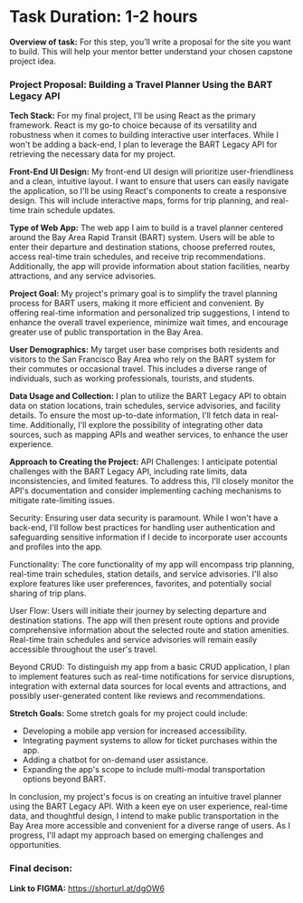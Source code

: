 # Task Duration: 1-2 hours

**Overview of task:**
For this step, you’ll write a proposal for the site you want to build. This will help your mentor better understand your chosen capstone project idea.

### Project Proposal: Building a Travel Planner Using the BART Legacy API

**Tech Stack:**
For my final project, I'll be using React as the primary framework. React is my go-to choice because of its versatility and robustness when it comes to building interactive user interfaces. While I won't be adding a back-end, I plan to leverage the BART Legacy API for retrieving the necessary data for my project.

**Front-End UI Design:**
My front-end UI design will prioritize user-friendliness and a clean, intuitive layout. I want to ensure that users can easily navigate the application, so I'll be using React's components to create a responsive design. This will include interactive maps, forms for trip planning, and real-time train schedule updates.

**Type of Web App:**
The web app I aim to build is a travel planner centered around the Bay Area Rapid Transit (BART) system. Users will be able to enter their departure and destination stations, choose preferred routes, access real-time train schedules, and receive trip recommendations. Additionally, the app will provide information about station facilities, nearby attractions, and any service advisories.

**Project Goal:**
My project's primary goal is to simplify the travel planning process for BART users, making it more efficient and convenient. By offering real-time information and personalized trip suggestions, I intend to enhance the overall travel experience, minimize wait times, and encourage greater use of public transportation in the Bay Area.

**User Demographics:**
My target user base comprises both residents and visitors to the San Francisco Bay Area who rely on the BART system for their commutes or occasional travel. This includes a diverse range of individuals, such as working professionals, tourists, and students.

**Data Usage and Collection:**
I plan to utilize the BART Legacy API to obtain data on station locations, train schedules, service advisories, and facility details. To ensure the most up-to-date information, I'll fetch data in real-time. Additionally, I'll explore the possibility of integrating other data sources, such as mapping APIs and weather services, to enhance the user experience.

**Approach to Creating the Project:**
API Challenges: I anticipate potential challenges with the BART Legacy API, including rate limits, data inconsistencies, and limited features. To address this, I'll closely monitor the API's documentation and consider implementing caching mechanisms to mitigate rate-limiting issues.

Security: Ensuring user data security is paramount. While I won't have a back-end, I'll follow best practices for handling user authentication and safeguarding sensitive information if I decide to incorporate user accounts and profiles into the app.

Functionality: The core functionality of my app will encompass trip planning, real-time train schedules, station details, and service advisories. I'll also explore features like user preferences, favorites, and potentially social sharing of trip plans.

User Flow: Users will initiate their journey by selecting departure and destination stations. The app will then present route options and provide comprehensive information about the selected route and station amenities. Real-time train schedules and service advisories will remain easily accessible throughout the user's travel.

Beyond CRUD: To distinguish my app from a basic CRUD application, I plan to implement features such as real-time notifications for service disruptions, integration with external data sources for local events and attractions, and possibly user-generated content like reviews and recommendations.

**Stretch Goals:**
Some stretch goals for my project could include:
- Developing a mobile app version for increased accessibility.
- Integrating payment systems to allow for ticket purchases within the app.
- Adding a chatbot for on-demand user assistance.
- Expanding the app's scope to include multi-modal transportation options beyond BART.

In conclusion, my project's focus is on creating an intuitive travel planner using the BART Legacy API. With a keen eye on user experience, real-time data, and thoughtful design, I intend to make public transportation in the Bay Area more accessible and convenient for a diverse range of users. As I progress, I'll adapt my approach based on emerging challenges and opportunities.

### Final decison:
**Link to FIGMA:** https://shorturl.at/dgOW6